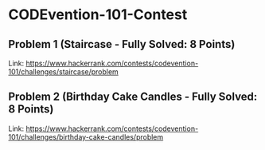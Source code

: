 # CODEvention-101-Contest
## Problem 1 (Staircase - Fully Solved: 8 Points)
Link: https://www.hackerrank.com/contests/codevention-101/challenges/staircase/problem
## Problem 2 (Birthday Cake Candles - Fully Solved: 8 Points)
Link: https://www.hackerrank.com/contests/codevention-101/challenges/birthday-cake-candles/problem
